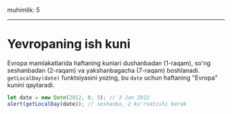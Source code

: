 muhimlik: 5

---

# Yevropaning ish kuni

Evropa mamlakatlarida haftaning kunlari dushanbadan (1-raqam), so'ng seshanbadan (2-raqam) va yakshanbagacha (7-raqam) boshlanadi. `getLocalDay(date)` funktsiyasini yozing, bu `date` uchun haftaning "Evropa" kunini qaytaradi.

```js no-beautify
let date = new Date(2012, 0, 3); // 3 Jan 2012
alert(getLocalDay(date)); // seshanba, 2 ko'rsatishi kerak
```
